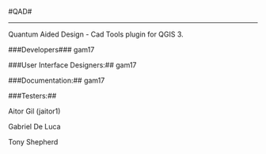 #QAD#


----------

Quantum Aided Design - Cad Tools plugin for QGIS 3.

###Developers###
gam17

###User Interface Designers:##
gam17

###Documentation:##
gam17

###Testers:##

Aitor Gil (jaitor1)

Gabriel De Luca

Tony Shepherd
